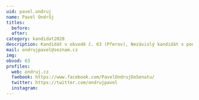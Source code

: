 ```yaml
---
uid: pavel.ondruj
name: Pavel Ondrůj
titles: 
  before: 
  after: 
category: kandidat2020
description: Kandidát v obvodě č. 63 (Přerov), Nezávislý kandidát s podporou Pirátů
mail: ondrujpavel@seznam.cz
img: 
obvod: 63
profiles: 
  web: ondruj.cz
  faebook: https://www.facebook.com/PavelOndrujDoSenatu/
  twitter: https://twitter.com/ondrujpavel
  instagram: 
---
```

